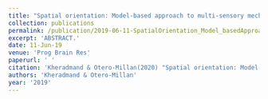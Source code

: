 ```yaml
---
title: "Spatial orientation: Model-based approach to multi-sensory mechanisms."
collection: publications
permalink: /publication/2019-06-11-SpatialOrientation_Model_basedApproachToMulti_sensoryMechanisms
excerpt: 'ABSTRACT.'
date: 11-Jun-19
venue: 'Prog Brain Res'
paperurl: ' '
citation: 'Kheradmand & Otero-Millan(2020) "Spatial orientation: Model-based approach to multi-sensory mechanisms." Prog Brain Res. 2019;248:209-223. '
authors: 'Kheradmand & Otero-Millan'
year: '2019'
---
```


